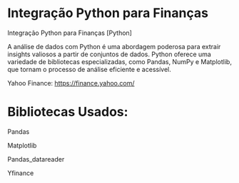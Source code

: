 # Integração Python para Finanças
 Integração Python para Finanças [Python]

A análise de dados com Python é uma abordagem poderosa para extrair insights valiosos a partir de conjuntos de dados. Python oferece uma variedade de bibliotecas especializadas, como Pandas, NumPy e Matplotlib, que tornam o processo de análise eficiente e acessível.

Yahoo Finance:
https://finance.yahoo.com/
# Bibliotecas Usados:
Pandas

Matplotlib

Pandas_datareader

Yfinance
